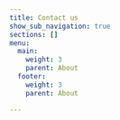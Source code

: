 ```yaml
---
title: Contact us
show_sub_navigation: true
sections: []
menu:
  main:
    weight: 3
    parent: About
  footer:
    weight: 3
    parent: About

---
```

